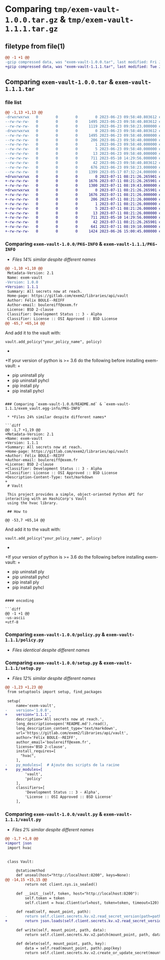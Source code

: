 # Comparing `tmp/exem-vault-1.0.0.tar.gz` & `tmp/exem-vault-1.1.1.tar.gz`

## filetype from file(1)

```diff
@@ -1 +1 @@
-gzip compressed data, was "exem-vault-1.0.0.tar", last modified: Fri Jun 23 09:58:40 2023, max compression
+gzip compressed data, was "exem-vault-1.1.1.tar", last modified: Tue Jul 11 08:21:26 2023, max compression
```

## Comparing `exem-vault-1.0.0.tar` & `exem-vault-1.1.1.tar`

### file list

```diff
@@ -1,13 +1,13 @@
-drwxrwxrwx   0        0        0        0 2023-06-23 09:58:40.803612 exem-vault-1.0.0/
--rw-rw-rw-   0        0        0     1495 2023-06-23 09:58:40.803612 exem-vault-1.0.0/PKG-INFO
--rw-rw-rw-   0        0        0     1119 2023-06-23 09:58:23.000000 exem-vault-1.0.0/README.md
-drwxrwxrwx   0        0        0        0 2023-06-23 09:58:40.803612 exem-vault-1.0.0/exem_vault.egg-info/
--rw-rw-rw-   0        0        0     1495 2023-06-23 09:58:40.000000 exem-vault-1.0.0/exem_vault.egg-info/PKG-INFO
--rw-rw-rw-   0        0        0      206 2023-06-23 09:58:40.000000 exem-vault-1.0.0/exem_vault.egg-info/SOURCES.txt
--rw-rw-rw-   0        0        0        1 2023-06-23 09:58:40.000000 exem-vault-1.0.0/exem_vault.egg-info/dependency_links.txt
--rw-rw-rw-   0        0        0        5 2023-06-23 09:58:40.000000 exem-vault-1.0.0/exem_vault.egg-info/requires.txt
--rw-rw-rw-   0        0        0       13 2023-06-23 09:58:40.000000 exem-vault-1.0.0/exem_vault.egg-info/top_level.txt
--rw-rw-rw-   0        0        0      711 2023-05-10 14:29:56.000000 exem-vault-1.0.0/policy.py
--rw-rw-rw-   0        0        0       42 2023-06-23 09:58:40.803612 exem-vault-1.0.0/setup.cfg
--rw-rw-rw-   0        0        0      676 2023-06-23 09:58:23.000000 exem-vault-1.0.0/setup.py
--rw-rw-rw-   0        0        0     1399 2023-05-17 07:32:24.000000 exem-vault-1.0.0/vault.py
+drwxrwxrwx   0        0        0        0 2023-07-11 08:21:26.265901 exem-vault-1.1.1/
+-rw-rw-rw-   0        0        0     1676 2023-07-11 08:21:26.265901 exem-vault-1.1.1/PKG-INFO
+-rw-rw-rw-   0        0        0     1300 2023-07-11 08:19:43.000000 exem-vault-1.1.1/README.md
+drwxrwxrwx   0        0        0        0 2023-07-11 08:21:26.265901 exem-vault-1.1.1/exem_vault.egg-info/
+-rw-rw-rw-   0        0        0     1676 2023-07-11 08:21:26.000000 exem-vault-1.1.1/exem_vault.egg-info/PKG-INFO
+-rw-rw-rw-   0        0        0      206 2023-07-11 08:21:26.000000 exem-vault-1.1.1/exem_vault.egg-info/SOURCES.txt
+-rw-rw-rw-   0        0        0        1 2023-07-11 08:21:26.000000 exem-vault-1.1.1/exem_vault.egg-info/dependency_links.txt
+-rw-rw-rw-   0        0        0        5 2023-07-11 08:21:26.000000 exem-vault-1.1.1/exem_vault.egg-info/requires.txt
+-rw-rw-rw-   0        0        0       13 2023-07-11 08:21:26.000000 exem-vault-1.1.1/exem_vault.egg-info/top_level.txt
+-rw-rw-rw-   0        0        0      711 2023-05-10 14:29:56.000000 exem-vault-1.1.1/policy.py
+-rw-rw-rw-   0        0        0       42 2023-07-11 08:21:26.265901 exem-vault-1.1.1/setup.cfg
+-rw-rw-rw-   0        0        0      641 2023-07-11 08:19:10.000000 exem-vault-1.1.1/setup.py
+-rw-rw-rw-   0        0        0     1424 2023-06-26 15:00:45.000000 exem-vault-1.1.1/vault.py
```

### Comparing `exem-vault-1.0.0/PKG-INFO` & `exem-vault-1.1.1/PKG-INFO`

 * *Files 14% similar despite different names*

```diff
@@ -1,10 +1,10 @@
 Metadata-Version: 2.1
 Name: exem-vault
-Version: 1.0.0
+Version: 1.1.1
 Summary: All secrets now at reach.
 Home-page: https://gitlab.com/exem2/libraries/api/vault
 Author: Félix BOULE--REIFF
 Author-email: boulereiff@exem.fr
 License: BSD 2-clause
 Classifier: Development Status :: 3 - Alpha
 Classifier: License :: OSI Approved :: BSD License
@@ -65,7 +65,14 @@
 ```
 
 And add it to the vault with:
 
 ```
 vault.add_policy("your_policy_name", policy)
 ```
+
+If your version of python is >= 3.6 do the following before installing exem-vault:
+
+    pip uninstall ply
+    pip uninstall pyhcl
+    pip install ply
+    pip install pyhcl
```

### Comparing `exem-vault-1.0.0/README.md` & `exem-vault-1.1.1/exem_vault.egg-info/PKG-INFO`

 * *Files 24% similar despite different names*

```diff
@@ -1,7 +1,19 @@
+Metadata-Version: 2.1
+Name: exem-vault
+Version: 1.1.1
+Summary: All secrets now at reach.
+Home-page: https://gitlab.com/exem2/libraries/api/vault
+Author: Félix BOULE--REIFF
+Author-email: boulereiff@exem.fr
+License: BSD 2-clause
+Classifier: Development Status :: 3 - Alpha
+Classifier: License :: OSI Approved :: BSD License
+Description-Content-Type: text/markdown
+
 # Vault
 
 This project provides a simple, object-oriented Python API for interacting with an HashiCorp's Vault 
 using the hvac library.
 
 ## How to
 
@@ -53,7 +65,14 @@
 ```
 
 And add it to the vault with:
 
 ```
 vault.add_policy("your_policy_name", policy)
 ```
+
+If your version of python is >= 3.6 do the following before installing exem-vault:
+
+    pip uninstall ply
+    pip uninstall pyhcl
+    pip install ply
+    pip install pyhcl
```

#### encoding

```diff
@@ -1 +1 @@
-us-ascii
+utf-8
```

### Comparing `exem-vault-1.0.0/policy.py` & `exem-vault-1.1.1/policy.py`

 * *Files identical despite different names*

### Comparing `exem-vault-1.0.0/setup.py` & `exem-vault-1.1.1/setup.py`

 * *Files 12% similar despite different names*

```diff
@@ -1,23 +1,23 @@
 from setuptools import setup, find_packages
 
 setup(
     name='exem-vault',
-    version='1.0.0',
+    version='1.1.1',
     description='All secrets now at reach.',
     long_description=open('README.md').read(),
     long_description_content_type='text/markdown',
     url='https://gitlab.com/exem2/libraries/api/vault',
     author='Félix BOULE--REIFF',
     author_email='boulereiff@exem.fr',
     license='BSD 2-clause',
     install_requires=[
       "hvac",
     ],
-    py_modules=[  # Ajoute des scripts de la racine
+    py_modules=[
         'vault',
         'policy'
     ],
     classifiers=[
         'Development Status :: 3 - Alpha',
         'License :: OSI Approved :: BSD License'
     ],
```

### Comparing `exem-vault-1.0.0/vault.py` & `exem-vault-1.1.1/vault.py`

 * *Files 2% similar despite different names*

```diff
@@ -1,7 +1,8 @@
+import json
 import hvac
 
 
 class Vault:
 
     @staticmethod
     def unseal(host="http://localhost:8200", keys=None):
@@ -14,15 +15,15 @@
         return not client.sys.is_sealed()
 
     def __init__(self, token, host="http://localhost:8200"):
         self.token = token
         self.client = hvac.Client(url=host, token=token, timeout=120)
 
     def read(self, mount_point, path):
-        return self.client.secrets.kv.v2.read_secret_version(path=path, mount_point=mount_point)["data"]["data"]
+        return json.loads(self.client.secrets.kv.v2.read_secret_version(path=path, mount_point=mount_point)["data"]["data"])
 
     def write(self, mount_point, path, data):
         return self.client.secrets.kv.v2.patch(mount_point, path, data)
 
     def delete(self, mount_point, path, key):
         data = self.read(mount_point, path).pop(key)
         return self.client.secrets.kv.v2.create_or_update_secret(mount_point, path, data)
```

